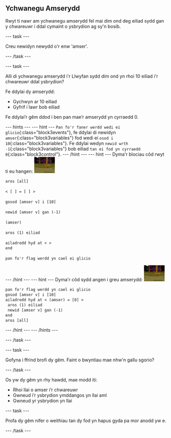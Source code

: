 ## Ychwanegu Amserydd

Rwyt ti nawr am ychwanegu amserydd fel mai dim ond deg eiliad sydd gan y chwareuwr i ddal cymaint o ysbrydion ag sy'n bosib.

\--- task \---

Creu newidyn newydd o'r enw 'amser'.

\--- /task \---

\--- task \---

Alli di ychwanegu amserydd i'r Llwyfan sydd dim ond yn rhoi 10 eiliad i'r chwareuwr ddal ysbrydion?

Fe ddylai dy amserydd:

+ Gychwyn ar 10 eiliad
+ Gyfrif i lawr bob eiliad

Fe ddylai’r gêm ddod i ben pan mae’r amserydd yn cyrraedd 0.

\--- hints \--- \--- hint \--- `Pan fo'r faner werdd wedi ei glicio`{:class="block3events"}, fe ddylai di newidyn `amser`{:class="block3variables"} fod wedi ei `osod i 10`{:class="block3variables"}. Fe ddylai wedyn `newid wrth -1`{:class="block3variables"} bob eiliad `tan ei fod yn cyrraedd 0`{:class="block3control"}. \--- /hint \--- \--- hint \--- Dyma'r blociau côd rwyt ti eu hangen: ![corlun-ysbryd](images/ghost-backdrop.png)

```blocks3
aros [all]

< [ ] = [ ] >

gosod [amser v] i [10]

newid [amser v] gan (-1)

(amser)

aros (1) eiliad

ailadrodd hyd at < >
end

pan fo'r flag werdd yn cael ei glicio

```

\--- /hint \--- \--- hint \--- Dyma'r côd sydd angen i greu amserydd: ![eicon cefnlen](images/ghost-backdrop.png)

```blocks3
pan fo'r flag werdd yn cael ei glicio
gosod [amser v] i [10]
ailadrodd hyd at < (amser) = [0] >
 aros (1) eiliad
 newid [amser v] gan (-1)
end
aros [all]
```

\--- /hint \--- \--- /hints \---

\--- /task \---

\--- task \---

Gofyna i ffrind brofi dy gêm. Faint o bwyntiau mae nhw'n gallu sgorio?

\--- /task \---

Os yw dy gêm yn rhy hawdd, mae modd iti:

+ Rhoi llai o amser i’r chwareuwr
+ Gwneud i’r ysbrydion ymddangos yn llai aml
+ Gwneud yr ysbrydion yn llai

\--- task \---

Profa dy gêm nifer o weithiau tan dy fod yn hapus gyda pa mor anodd yw e.

\--- /task \---